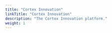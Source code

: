 ```yaml
---
title: "Cortex Innovation"
linkTitle: "Cortex Innovation"
description: "The Cortex Innovation platform."
weight: 1
---
```

